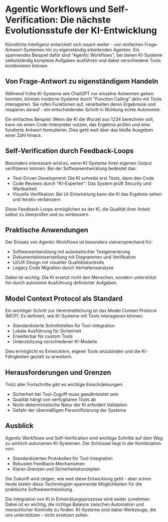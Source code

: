 # Agentic Workflows und Self-Verification: Die nächste Evolutionsstufe der KI-Entwicklung

Künstliche Intelligenz entwickelt sich rasant weiter - von einfachen Frage-Antwort-Systemen hin zu eigenständig arbeitenden Agenten. Ein spannendes Beispiel dafür sind "Agentic Workflows", bei denen KI-Systeme selbstständig komplexe Aufgaben ausführen und dabei verschiedene Tools kombinieren können.

## Von Frage-Antwort zu eigenständigem Handeln

Während frühe KI-Systeme wie ChatGPT nur einzelne Antworten geben konnten, können moderne Systeme durch "Function Calling" aktiv mit Tools interagieren. Sie rufen Funktionen auf, verarbeiten deren Ergebnisse und reagieren darauf - ein entscheidender Schritt in Richtung echte Autonomie.

Ein einfaches Beispiel: Wenn die KI die Wurzel aus 1234 berechnen soll, kann sie einen Code-Interpreter nutzen, das Ergebnis prüfen und eine fundierte Antwort formulieren. Dies geht weit über das bloße Ausgeben einer Zahl hinaus.

## Self-Verification durch Feedback-Loops 

Besonders interessant wird es, wenn KI-Systeme ihren eigenen Output verifizieren können. Bei der Softwareentwicklung bedeutet das:

- Test-Driven Development: Die KI schreibt erst Tests, dann den Code
- Code Reviews durch "KI-Experten": Das System prüft Security und Wartbarkeit
- Visuelle Verifikation: Bei UI-Entwicklung kann die KI das Ergebnis sehen und iterativ verbessern

Diese Feedback-Loops ermöglichen es der KI, die Qualität ihrer Arbeit selbst zu überprüfen und zu verbessern.

## Praktische Anwendungen

Der Einsatz von Agentic Workflows ist besonders vielversprechend für:

- Softwareentwicklung mit automatischer Testgenerierung
- Dokumentationserstellung mit Diagrammen und Verifikation
- UI/UX Design mit visueller Qualitätskontrolle
- Legacy Code Migration durch Verhaltensanalyse

Dabei ist wichtig: Die KI ersetzt nicht den Menschen, sondern unterstützt ihn durch autonome Ausführung definierter Aufgaben.

## Model Context Protocol als Standard

Ein wichtiger Schritt zur Vereinheitlichung ist das Model Context Protocol (MCP). Es definiert, wie KI-Systeme mit Tools interagieren können:

- Standardisierte Schnittstellen für Tool-Integration
- Lokale Ausführung für Sicherheit
- Erweiterbar für custom Tools
- Unterstützung verschiedener KI-Modelle

Dies ermöglicht es Entwicklern, eigene Tools anzubinden und die KI-Fähigkeiten gezielt zu erweitern.

## Herausforderungen und Grenzen

Trotz aller Fortschritte gibt es wichtige Einschränkungen:

- Sicherheit bei Tool-Zugriff muss gewährleistet sein
- Qualität hängt von verfügbaren Tools ab
- Nicht-deterministische Natur der KI erfordert Validation
- Gefahr der übermäßigen Personifizierung der Systeme

## Ausblick

Agentic Workflows und Self-Verification sind wichtige Schritte auf dem Weg zu wirklich autonomen KI-Systemen. Der Schlüssel liegt in der Kombination von:

- Standardisierten Protokollen für Tool-Integration
- Robusten Feedback-Mechanismen
- Klaren Grenzen und Sicherheitskonzepten

Die Zukunft wird zeigen, wie weit diese Entwicklung geht - aber schon heute bieten diese Technologien spannende Möglichkeiten für die praktische Softwareentwicklung.

Die Integration von KI in Entwicklungsprozesse wird weiter zunehmen. Dabei ist es wichtig, die richtige Balance zwischen Automation und menschlicher Kontrolle zu finden. KI-Systeme sind dabei Werkzeuge, die uns unterstützen - nicht ersetzen sollen.